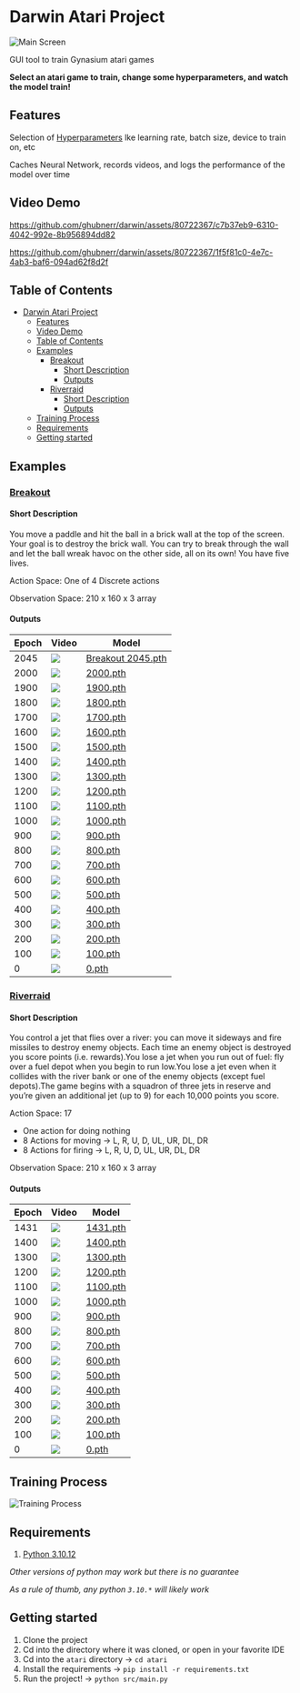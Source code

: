 # Darwin Atari Project

![Main Screen](./assets/main.png)

GUI tool to train Gynasium atari games

**Select an atari game to train, change some hyperparameters, and watch the model train!**

## Features

Selection of [Hyperparameters](https://towardsdatascience.com/artificial-intelligence-hyperparameters-48fa29daa516) lke learning rate, batch size, device to train on, etc

Caches Neural Network, records videos, and logs the performance of the model over time

## Video Demo


https://github.com/ghubnerr/darwin/assets/80722367/c7b37eb9-6310-4042-992e-8b956894dd82

https://github.com/ghubnerr/darwin/assets/80722367/1f5f81c0-4e7c-4ab3-baf6-094ad62f8d2f




## Table of Contents

- [Darwin Atari Project](#darwin-atari-project)
  - [Features](#features)
  - [Video Demo](#video-demo)
  - [Table of Contents](#table-of-contents)
  - [Examples](#examples)
    - [Breakout](#breakout)
      - [Short Description](#short-description)
      - [Outputs](#outputs)
    - [Riverraid](#riverraid)
      - [Short Description](#short-description-1)
      - [Outputs](#outputs-1)
  - [Training Process](#training-process)
  - [Requirements](#requirements)
  - [Getting started](#getting-started)

## Examples

### [Breakout](https://gymnasium.farama.org/environments/atari/breakout/)

#### Short Description

You move a paddle and hit the ball in a brick wall at the top of the screen. Your goal is to destroy the brick wall. You can try to break through the wall and let the ball wreak havoc on the other side, all on its own! You have five lives.

Action Space: One of 4 Discrete actions

Observation Space: 210 x 160 x 3 array

#### Outputs

| Epoch | Video                               | Model                                                  |
| ----- | ----------------------------------- | ------------------------------------------------------ |
| 2045  | ![](./assets/breakout/gif/2045.gif) | [Breakout 2045.pth](./assets/breakout/models/2045.pth) |
| 2000  | ![](./assets/breakout/gif/2000.gif) | [2000.pth](./assets/breakout/models/2000.pth)          |
| 1900  | ![](./assets/breakout/gif/1900.gif) | [1900.pth](./assets/breakout/models/1900.pth)          |
| 1800  | ![](./assets/breakout/gif/1800.gif) | [1800.pth](./assets/breakout/models/1800.pth)          |
| 1700  | ![](./assets/breakout/gif/1700.gif) | [1700.pth](./assets/breakout/models/1700.pth)          |
| 1600  | ![](./assets/breakout/gif/1600.gif) | [1600.pth](./assets/breakout/models/1600.pth)          |
| 1500  | ![](./assets/breakout/gif/1500.gif) | [1500.pth](./assets/breakout/models/1500.pth)          |
| 1400  | ![](./assets/breakout/gif/1400.gif) | [1400.pth](./assets/breakout/models/1400.pth)          |
| 1300  | ![](./assets/breakout/gif/1300.gif) | [1300.pth](./assets/breakout/models/1300.pth)          |
| 1200  | ![](./assets/breakout/gif/1200.gif) | [1200.pth](./assets/breakout/models/1200.pth)          |
| 1100  | ![](./assets/breakout/gif/1100.gif) | [1100.pth](./assets/breakout/models/1100.pth)          |
| 1000  | ![](./assets/breakout/gif/1000.gif) | [1000.pth](./assets/breakout/models/1000.pth)          |
| 900   | ![](./assets/breakout/gif/900.gif)  | [900.pth](./assets/breakout/models/900.pth)            |
| 800   | ![](./assets/breakout/gif/800.gif)  | [800.pth](./assets/breakout/models/800.pth)            |
| 700   | ![](./assets/breakout/gif/700.gif)  | [700.pth](./assets/breakout/models/700.pth)            |
| 600   | ![](./assets/breakout/gif/600.gif)  | [600.pth](./assets/breakout/models/600.pth)            |
| 500   | ![](./assets/breakout/gif/500.gif)  | [500.pth](./assets/breakout/models/500.pth)            |
| 400   | ![](./assets/breakout/gif/400.gif)  | [400.pth](./assets/breakout/models/400.pth)            |
| 300   | ![](./assets/breakout/gif/300.gif)  | [300.pth](./assets/breakout/models/300.pth)            |
| 200   | ![](./assets/breakout/gif/200.gif)  | [200.pth](./assets/breakout/models/200.pth)            |
| 100   | ![](./assets/breakout/gif/100.gif)  | [100.pth](./assets/breakout/models/100.pth)            |
| 0     | ![](./assets/breakout/gif/0.gif)    | [0.pth](./assets/breakout/models/0.pth)                |

### [Riverraid](https://gymnasium.farama.org/environments/atari/riverraid/)

#### Short Description

You control a jet that flies over a river: you can move it sideways and fire missiles to destroy enemy objects. Each time an enemy object is destroyed you score points (i.e. rewards).You lose a jet when you run out of fuel: fly over a fuel depot when you begin to run low.You lose a jet even when it collides with the river bank or one of the enemy objects (except fuel depots).The game begins with a squadron of three jets in reserve and you’re given an additional jet (up to 9) for each 10,000 points you score.

Action Space: 17

- One action for doing nothing
- 8 Actions for moving -> L, R, U, D, UL, UR, DL, DR
- 8 Actions for firing -> L, R, U, D, UL, UR, DL, DR

Observation Space: 210 x 160 x 3 array

#### Outputs

| Epoch | Video                                | Model                                          |
| ----- | ------------------------------------ | ---------------------------------------------- |
| 1431  | ![](./assets/riverraid/gif/1431.gif) | [1431.pth](./assets/riverraid/models/1431.pth) |
| 1400  | ![](./assets/riverraid/gif/1400.gif) | [1400.pth](./assets/riverraid/models/1400.pth) |
| 1300  | ![](./assets/riverraid/gif/1300.gif) | [1300.pth](./assets/riverraid/models/1300.pth) |
| 1200  | ![](./assets/riverraid/gif/1200.gif) | [1200.pth](./assets/riverraid/models/1200.pth) |
| 1100  | ![](./assets/riverraid/gif/1100.gif) | [1100.pth](./assets/riverraid/models/1100.pth) |
| 1000  | ![](./assets/riverraid/gif/1000.gif) | [1000.pth](./assets/riverraid/models/1000.pth) |
| 900   | ![](./assets/riverraid/gif/900.gif)  | [900.pth](./assets/riverraid/models/900.pth)   |
| 800   | ![](./assets/riverraid/gif/800.gif)  | [800.pth](./assets/riverraid/models/800.pth)   |
| 700   | ![](./assets/riverraid/gif/700.gif)  | [700.pth](./assets/riverraid/models/700.pth)   |
| 600   | ![](./assets/riverraid/gif/600.gif)  | [600.pth](./assets/riverraid/models/600.pth)   |
| 500   | ![](./assets/riverraid/gif/500.gif)  | [500.pth](./assets/riverraid/models/500.pth)   |
| 400   | ![](./assets/riverraid/gif/400.gif)  | [400.pth](./assets/riverraid/models/400.pth)   |
| 300   | ![](./assets/riverraid/gif/300.gif)  | [300.pth](./assets/riverraid/models/300.pth)   |
| 200   | ![](./assets/riverraid/gif/200.gif)  | [200.pth](./assets/riverraid/models/200.pth)   |
| 100   | ![](./assets/riverraid/gif/100.gif)  | [100.pth](./assets/riverraid/models/100.pth)   |
| 0     | ![](./assets/riverraid/gif/0.gif)    | [0.pth](./assets/riverraid/models/0.pth)       |

## Training Process

![Training Process](./assets/training.png)

## Requirements

1. [Python 3.10.12](https://www.python.org/downloads/)

_Other versions of python may work but there is no guarantee_

_As a rule of thumb, any python `3.10.*` will likely work_

## Getting started

1. Clone the project
2. Cd into the directory where it was cloned, or open in your favorite IDE
3. Cd into the `atari` directory -> `cd atari`
4. Install the requirements -> `pip install -r requirements.txt`
5. Run the project! -> `python src/main.py`
